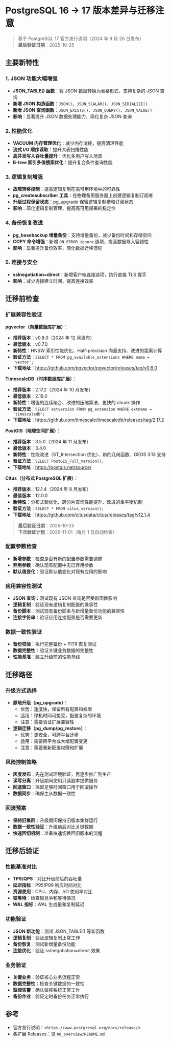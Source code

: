 ﻿# PostgreSQL 16 → 17 版本差异与迁移注意

> 基于 PostgreSQL 17 官方发行说明（2024 年 9 月 26 日发布）  
> **最后验证日期**：2025-10-25

## 主要新特性

### 1. JSON 功能大幅增强

- **JSON_TABLE() 函数**：将 JSON 数据转换为表格形式，支持复杂的 JSON 查询
- **新增 JSON 构造函数**：`JSON()`、`JSON_SCALAR()`、`JSON_SERIALIZE()`
- **新增 JSON 查询函数**：`JSON_EXISTS()`、`JSON_QUERY()`、`JSON_VALUE()`
- **影响**：显著提升 JSON 数据处理能力，简化复杂 JSON 查询

### 2. 性能优化

- **VACUUM 内存管理优化**：减少内存消耗，提高清理性能
- **流式 I/O 顺序读取**：提升大表扫描性能
- **高并发写入吞吐量提升**：优化多用户写入场景
- **B-tree 索引多值搜索优化**：提升复合条件查询性能

### 3. 逻辑复制增强

- **故障转移控制**：提高逻辑复制在高可用环境中的可靠性
- **pg_createsubscriber 工具**：在物理备用服务器上创建逻辑复制订阅者
- **升级过程保留状态**：pg_upgrade 保留逻辑复制槽和订阅状态
- **影响**：简化逻辑复制管理，提高高可用部署的稳定性

### 4. 备份恢复改进

- **pg_basebackup 增量备份**：支持增量备份，减少备份时间和存储空间
- **COPY 命令增强**：新增 `ON_ERROR ignore` 选项，提高数据导入容错性
- **影响**：显著提升备份效率，简化数据迁移流程

### 5. 连接与安全

- **sslnegotiation=direct**：新增客户端连接选项，执行直接 TLS 握手
- **影响**：减少连接建立时间，提高连接效率

## 迁移前检查

### 扩展兼容性验证

**pgvector（向量数据库扩展）**：

- **推荐版本**：v0.8.0（2024 年 12 月发布）
- **最低版本**：v0.7.0
- **新特性**：HNSW 索引性能优化、Half-precision 向量支持、改进的距离计算
- **验证方法**：`SELECT * FROM pg_available_extensions WHERE name = 'vector';`
- **下载地址**：<https://github.com/pgvector/pgvector/releases/tag/v0.8.0>

**TimescaleDB（时序数据库扩展）**：

- **推荐版本**：2.17.2（2024 年 10 月发布）
- **最低版本**：2.16.0
- **新特性**：增强的连续聚合、改进的压缩算法、更快的 chunk 操作
- **验证方法**：`SELECT extversion FROM pg_extension WHERE extname = 'timescaledb';`
- **下载地址**：<https://github.com/timescale/timescaledb/releases/tag/2.17.2>

**PostGIS（地理空间扩展）**：

- **推荐版本**：3.5.0（2024 年 11 月发布）
- **最低版本**：3.4.0
- **新特性**：性能改进（ST_Intersection 优化）、新的几何函数、GEOS 3.13 支持
- **验证方法**：`SELECT PostGIS_Full_Version();`
- **下载地址**：<https://postgis.net/source/>

**Citus（分布式 PostgreSQL 扩展）**：

- **推荐版本**：12.1.4（2024 年 8 月发布）
- **最低版本**：12.0.0
- **新特性**：分布式锁优化、跨分片查询性能提升、改进的重平衡机制
- **验证方法**：`SELECT * FROM citus_version();`
- **下载地址**：<https://github.com/citusdata/citus/releases/tag/v12.1.4>

> **最后验证日期**：2025-10-25  
> **下次验证计划**：2025-11-01（每月 1 日自动检查）

### 配置参数检查

- **新增参数**：检查是否有新的配置参数需要调整
- **弃用参数**：确认现有配置中无已弃用参数
- **默认值变化**：验证默认值变化对现有应用的影响

### 应用兼容性测试

- **JSON 查询**：测试现有 JSON 查询是否受新函数影响
- **逻辑复制**：验证现有逻辑复制配置的兼容性
- **备份脚本**：测试现有备份脚本与新增量备份功能的兼容性
- **连接字符串**：验证应用连接配置是否需要更新

### 数据一致性验证

- **备份校验**：执行完整备份 + PITR 恢复测试
- **数据完整性**：验证关键业务数据的完整性
- **性能基准**：建立升级前的性能基线

## 迁移路径

### 升级方式选择

- **原地升级（pg_upgrade）**：
  - 优势：速度快，保留所有配置和权限
  - 适用：停机时间可接受，配置复杂的环境
  - 注意：需要验证扩展兼容性
- **逻辑迁移（pg_dump/pg_restore）**：
  - 优势：更安全，可跨平台迁移
  - 适用：需要跨平台或大幅配置变更
  - 注意：需要重新配置权限和扩展

### 风险控制策略

- **灰度发布**：先在测试环境验证，再逐步推广到生产
- **读写分离**：升级期间使用只读副本提供服务
- **回退窗口**：保留足够时间窗口用于回滚操作
- **数据同步**：确保主从数据一致性

### 回滚预案

- **保持旧集群**：升级期间保持旧版本集群运行
- **数据一致性验证**：升级前后对比关键数据
- **快速回切机制**：准备快速切换回旧版本的流程

## 迁移后验证

### 性能基准对比

- **TPS/QPS**：对比升级前后的吞吐量
- **延迟指标**：P95/P99 响应时间对比
- **资源使用**：CPU、内存、I/O 使用率对比
- **锁等待**：检查锁竞争和等待情况
- **WAL 指标**：WAL 生成量和复制延迟

### 功能验证

- **JSON 新功能**：测试 JSON_TABLE() 等新函数
- **逻辑复制**：验证逻辑复制正常工作
- **备份恢复**：测试新增量备份功能
- **连接优化**：验证 sslnegotiation=direct 效果

### 业务验证

- **关键业务**：验证核心业务流程正常
- **数据完整性**：检查关键数据的一致性
- **监控告警**：确认监控系统正常工作
- **备份作业**：验证定时备份任务正常执行

## 参考

- 官方发行说明：`<https://www.postgresql.org/docs/release/`>
- 各扩展 Releases：见 `00_overview/README.md`
